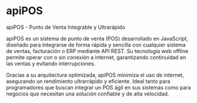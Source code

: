 # apiPOS

apiPOS - Punto de Venta Integrable y Ultrarápido

apiPOS es un sistema de punto de venta (POS) desarrollado en JavaScript, diseñado para integrarse de forma rápida y sencilla con cualquier sistema de ventas, facturación o ERP mediante API REST. Su tecnología web offline permite operar con o sin conexión a internet, garantizando continuidad en las ventas y evitando interrupciones.

Gracias a su arquitectura optimizada, apiPOS minimiza el uso de internet, asegurando un rendimiento ultrarrápido y eficiente. Ideal tanto para programadores que buscan integrar un POS ágil en sus sistemas como para negocios que necesitan una solución confiable y de alta velocidad.
